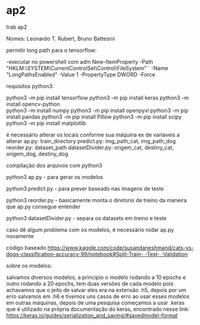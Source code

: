 # ap2
 trab ap2

Nomes: Leonardo T. Rubert, Bruno Battesini

permitir long path para o tensorflow:

-executar no powershell com adm
    New-ItemProperty -Path "HKLM:\SYSTEM\CurrentControlSet\Control\FileSystem" `
    -Name "LongPathsEnabled" -Value 1 -PropertyType DWORD -Force

 requisitos python3:

 python3 -m pip install tensorflow
 python3 -m pip install keras
 python3 -m install opencv-python  
 python3 -m install numpy
 python3 -m pip install openpyxl
 python3 -m pip install pandas
 python3 -m pip install Pillow
 python3 -m pip install scipy  
 python3 -m pip install matplotlib    


é necessário alterar os locais conforme sua máquina
ex de variaveis a alterar 
    ap.py: train_directory
    predict.py: img_path_cat, img_path_dog
    reorder.py: dataset_path
    datasetDivider.py: origem_cat, destiny_cat, origem_dog, destiny_dog

compilação dos arquivos com python3

python3 ap.py - para gerar os modelos

python3 predict.py - para prever baseado nas imagens de teste

python3 reorder.py - basicamente monta o diretorio de treino da maneira que ap.py consegue entender

python3 datasetDivider.py - separa os datasets em treino e teste

caso dê algum problema com os modelos, é necessário rodar ap.py novamente

código baseado
https://www.kaggle.com/code/susandaneshmand/cats-vs-dogs-classification-accuracy-99/notebook#Split-Train-,-Test-,-Validation


sobre os modelos:

salvamos diversos modelos, a principio o modelo rodando a 10 epochs e outro rodando a 20 epochs, tem duas versões de cada modelo pois achavamos que o jeito de salvar eles era na
extensão .h5, depois por um erro salvamos em .h6 e tivemos uns casos de erro ao usar esses modelos em outras máquinas, depois de uma pesquisa começamos a usar .keras que é utilizado
na própria documentação do keras, encontrado nesse link: https://keras.io/guides/serialization_and_saving/#savedmodel-format
